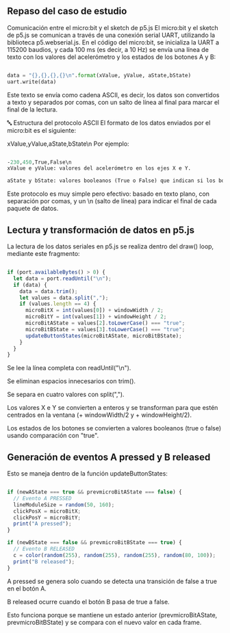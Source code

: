 ## Repaso del caso de estudio
 Comunicación entre el micro:bit y el sketch de p5.js
El micro:bit y el sketch de p5.js se comunican a través de una conexión serial UART, utilizando la biblioteca p5.webserial.js. En el código del micro:bit, se inicializa la UART a 115200 baudios, y cada 100 ms (es decir, a 10 Hz) se envía una línea de texto con los valores del acelerómetro y los estados de los botones A y B:

```python

data = "{},{},{},{}\n".format(xValue, yValue, aState,bState)
uart.write(data)
```
Este texto se envía como cadena ASCII, es decir, los datos son convertidos a texto y separados por comas, con un salto de línea al final para marcar el final de la lectura.

🔤 Estructura del protocolo ASCII
El formato de los datos enviados por el micro:bit es el siguiente:


xValue,yValue,aState,bState\n
Por ejemplo:

```graphql

-230,450,True,False\n
xValue e yValue: valores del acelerómetro en los ejes X e Y.

aState y bState: valores booleanos (True o False) que indican si los botones A o B están siendo presionados.
```
Este protocolo es muy simple pero efectivo: basado en texto plano, con separación por comas, y un \n (salto de línea) para indicar el final de cada paquete de datos.

##  Lectura y transformación de datos en p5.js
La lectura de los datos seriales en p5.js se realiza dentro del draw() loop, mediante este fragmento:

```javascript

if (port.availableBytes() > 0) {
  let data = port.readUntil("\n");
  if (data) {
    data = data.trim();
    let values = data.split(",");
    if (values.length == 4) {
      microBitX = int(values[0]) + windowWidth / 2;
      microBitY = int(values[1]) + windowHeight / 2;
      microBitAState = values[2].toLowerCase() === "true";
      microBitBState = values[3].toLowerCase() === "true";
      updateButtonStates(microBitAState, microBitBState);
    }
  }
}
```
Se lee la línea completa con readUntil("\n").

Se eliminan espacios innecesarios con trim().

Se separa en cuatro valores con split(",").

Los valores X e Y se convierten a enteros y se transforman para que estén centrados en la ventana (+ windowWidth/2 y + windowHeight/2).

Los estados de los botones se convierten a valores booleanos (true o false) usando comparación con "true".

##  Generación de eventos A pressed y B released
Esto se maneja dentro de la función updateButtonStates:

```javascript

if (newAState === true && prevmicroBitAState === false) {
  // Evento A PRESSED
  lineModuleSize = random(50, 160);
  clickPosX = microBitX;
  clickPosY = microBitY;
  print("A pressed");
}

if (newBState === false && prevmicroBitBState === true) {
  // Evento B RELEASED
  c = color(random(255), random(255), random(255), random(80, 100));
  print("B released");
}
```
A pressed se genera solo cuando se detecta una transición de false a true en el botón A.

B released ocurre cuando el botón B pasa de true a false.

Esto funciona porque se mantiene un estado anterior (prevmicroBitAState, prevmicroBitBState) y se compara con el nuevo valor en cada frame.

